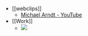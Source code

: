 - [[webclips]]
    - [Michael Arndt - YouTube](https://www.youtube.com/channel/UC0RB9_hwffC0pN9PhgrW-bw/videos)
- [[Work]]
    - ![](https://firebasestorage.googleapis.com/v0/b/firescript-577a2.appspot.com/o/imgs%2Fapp%2Fhaozhongwen%2FuQ3COj4WV8.png?alt=media&token=09a6adb8-462a-4a62-8307-7137e51a79da)
